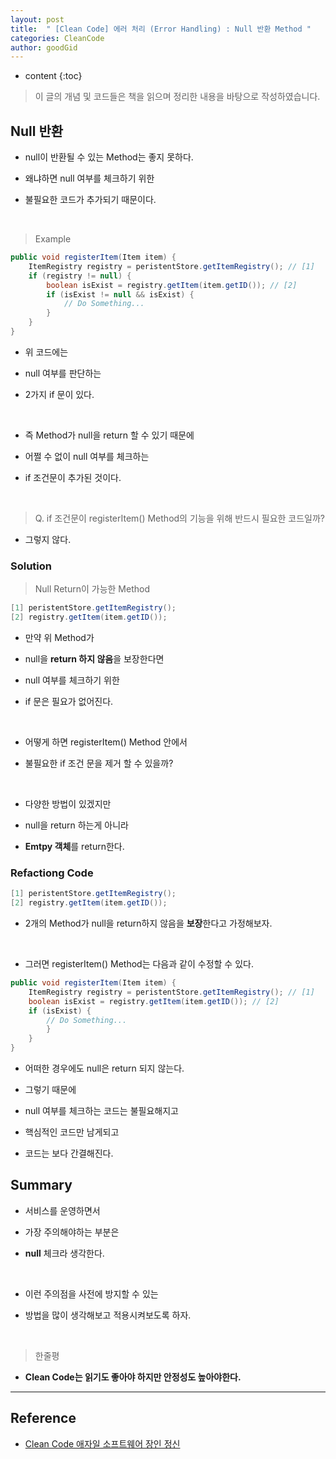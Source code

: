 ```yaml
---
layout: post
title:  " [Clean Code] 에러 처리 (Error Handling) : Null 반환 Method "
categories: CleanCode
author: goodGid
---
```

* content
{:toc}

> 이 글의 개념 및 코드들은 책을 읽으며 정리한 내용을 바탕으로 작성하였습니다.

## Null 반환

* null이 반환될 수 있는 Method는 좋지 못하다.

* 왜냐하면 null 여부를 체크하기 위한

* 불필요한 코드가 추가되기 때문이다.

<br>

> Example

``` java
public void registerItem(Item item) {
    ItemRegistry registry = peristentStore.getItemRegistry(); // [1]
    if (registry != null) {
        boolean isExist = registry.getItem(item.getID()); // [2]
        if (isExist != null && isExist) {
            // Do Something...
        }
    }
}
```

* 위 코드에는 

* null 여부를 판단하는 

* 2가지 if 문이 있다.

<br>

* 즉 Method가 null을 return 할 수 있기 때문에

* 어쩔 수 없이 null 여부를 체크하는 

* if 조건문이 추가된 것이다.

<br>

> Q. if 조건문이 registerItem() Method의 기능을 위해 반드시 필요한 코드일까?

* 그렇지 않다.












### Solution


> Null Return이 가능한 Method

``` java
[1] peristentStore.getItemRegistry();
[2] registry.getItem(item.getID());
```

* 만약 위 Method가 

* null을 **return 하지 않음**을 보장한다면

* null 여부를 체크하기 위한 

* if 문은 필요가 없어진다.

<br>

* 어떻게 하면 registerItem() Method 안에서 

* 불필요한 if 조건 문을 제거 할 수 있을까?

<br>

* 다양한 방법이 있겠지만

* null을 return 하는게 아니라 

* **Emtpy 객체**를 return한다.



### Refactiong Code

``` java
[1] peristentStore.getItemRegistry();
[2] registry.getItem(item.getID());
```

* 2개의 Method가 null을 return하지 않음을 **보장**한다고 가정해보자.

<br>

* 그러면 registerItem() Method는 다음과 같이 수정할 수 있다.

``` java
public void registerItem(Item item) {
    ItemRegistry registry = peristentStore.getItemRegistry(); // [1]
    boolean isExist = registry.getItem(item.getID()); // [2]
    if (isExist) {
        // Do Something...
        }
    }
}
```

* 어떠한 경우에도 null은 return 되지 않는다.

* 그렇기 때문에 

* null 여부를 체크하는 코드는 불필요해지고

* 핵심적인 코드만 남게되고

* 코드는 보다 간결해진다.


## Summary

* 서비스를 운영하면서 

* 가장 주의해야하는 부분은 

* **null** 체크라 생각한다.

<br>

* 이런 주의점을 사전에 방지할 수 있는

* 방법을 많이 생각해보고 적용시켜보도록 하자.

<br>

> 한줄평

* **Clean Code는 읽기도 좋아야 하지만 안정성도 높아야한다.**

---

## Reference

* [Clean Code 애자일 소프트웨어 장인 정신](https://book.naver.com/bookdb/book_detail.nhn?bid=7390287)